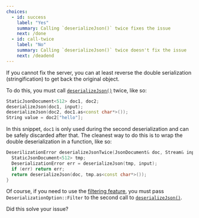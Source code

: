 ```yaml
---
choices:
  - id: success
    label: "Yes"
    summary: Calling `deserializeJson()` twice fixes the issue
    next: /done
  - id: call-twice
    label: "No"
    summary: Calling `deserializeJson()` twice doesn't fix the issue
    next: /deadend
---
```


If you cannot fix the server, you can at least reverse the double serialization (stringification) to get back the original object.

To do this, you must call [`deserializeJson()`](/v6/api/json/deserializejson/) twice, like so:

```c++
StaticJsonDocument<512> doc1, doc2;
deserializeJson(doc1, input);
deserializeJson(doc2, doc1.as<const char*>());
String value = doc2["hello"];
```

In this snippet, `doc1` is only used during the second deserialization and can be safely discarded after that.
The cleanest way to do this is to wrap the double deserialization in a function, like so:

```c++
DeserilizationError deserializeJsonTwice(JsonDocument& doc, Stream& input) {
  StaticJsonDocument<512> tmp;
  DeserializationError err = deserializeJson(tmp, input);
  if (err) return err;
  return deserializeJson(doc, tmp.as<const char*>());
}
```

Of course, if you need to use the [filtering feature](/news/2020/03/22/version-6-15-0/), you must pass `DeserializationOption::Filter` to the second call to [`deserializeJson()`](/v6/api/json/deserializejson/).

Did this solve your issue?